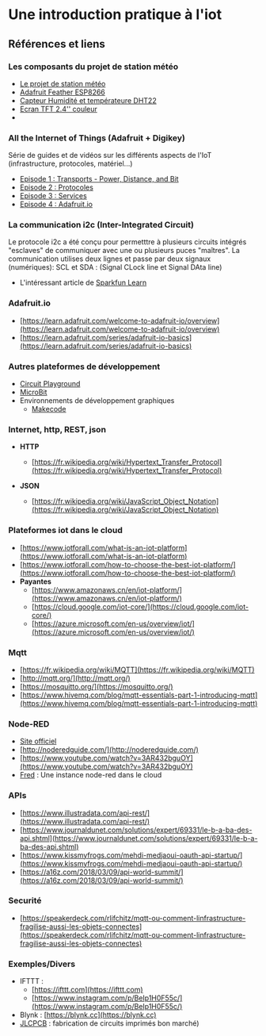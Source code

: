# Une introduction pratique à l'iot


## **Références et liens**

### Les composants du projet de station météo

* [Le projet de station météo](https://learn.adafruit.com/wifi-weather-station-with-tft-display/overview)
* [Adafruit Feather ESP8266](https://learn.adafruit.com/adafruit-feather-huzzah-esp8266/overview)
* [Capteur Humidité et températeure DHT22](https://learn.adafruit.com/dht/overview)
* [Ecran TFT 2.4'' couleur](https://learn.adafruit.com/adafruit-2-4-tft-touch-screen-featherwing/)
* 


### All the Internet of Things (Adafruit + Digikey)
Série de guides et de vidéos sur les différents aspects de l'IoT (infrastructure, protocoles, matériel...)

* [Episode 1 : Transports - Power, Distance, and Bit](https://learn.adafruit.com/alltheiot-transports)
* [Episode 2 : Protocoles](https://learn.adafruit.com/alltheiot-protocols)
* [Episode 3 : Services](https://www.youtube.com/watch?v=29iR-AzbNSA)
* [Episode 4 : Adafruit.io](https://www.youtube.com/watch?v=yRqazWCtSgI)

### La communication i2c (Inter-Integrated Circuit)

Le protocole i2c a été conçu pour permetttre à plusieurs circuits intégrés "esclaves" de communiquer avec une ou plusieurs puces "maîtres".
La communication utilises deux lignes et passe par deux signaux (numériques): SCL et SDA : (Signal CLock line et Signal DAta line)

* L'intéressant article de [Sparkfun Learn](https://learn.sparkfun.com/tutorials/i2c/all)

### **Adafruit.io**

*   [https://learn.adafruit.com/welcome-to-adafruit-io/overview](https://learn.adafruit.com/welcome-to-adafruit-io/overview)
*   [https://learn.adafruit.com/series/adafruit-io-basics](https://learn.adafruit.com/series/adafruit-io-basics) 

### Autres plateformes de développement 

* [Circuit Playground](https://www.adafruit.com/product/3333)
* [MicroBit](https://www.microbit.org/)
* Environnements de développement graphiques
  * [Makecode](https://www.microsoft.com/en-us/makecode?rtc=1)


### **Internet, http, REST, json**

- **HTTP**
  *   [https://fr.wikipedia.org/wiki/Hypertext_Transfer_Protocol](https://fr.wikipedia.org/wiki/Hypertext_Transfer_Protocol)

- **JSON**
  *   [https://fr.wikipedia.org/wiki/JavaScript_Object_Notation](https://fr.wikipedia.org/wiki/JavaScript_Object_Notation) 

### **Plateformes iot dans le cloud**

*   [https://www.iotforall.com/what-is-an-iot-platform](https://www.iotforall.com/what-is-an-iot-platform) 
*   [https://www.iotforall.com/how-to-choose-the-best-iot-platform/](https://www.iotforall.com/how-to-choose-the-best-iot-platform/)
*   **Payantes**
    *   [https://www.amazonaws.cn/en/iot-platform/](https://www.amazonaws.cn/en/iot-platform/)
    *   [https://cloud.google.com/iot-core/](https://cloud.google.com/iot-core/) 
    *   [https://azure.microsoft.com/en-us/overview/iot/](https://azure.microsoft.com/en-us/overview/iot/) 

    		
### **Mqtt**
*   [https://fr.wikipedia.org/wiki/MQTT](https://fr.wikipedia.org/wiki/MQTT) 
*   [http://mqtt.org/](http://mqtt.org/)
*   [https://mosquitto.org/](https://mosquitto.org/)
*   [https://www.hivemq.com/blog/mqtt-essentials-part-1-introducing-mqtt](https://www.hivemq.com/blog/mqtt-essentials-part-1-introducing-mqtt) 

### **Node-RED**
*   [Site officiel](https://nodered.org/) 
*   [http://noderedguide.com/](http://noderedguide.com/) 
*   [https://www.youtube.com/watch?v=3AR432bguOY](https://www.youtube.com/watch?v=3AR432bguOY)
*   [Fred](https://fred.sensetecnic.com/) : Une instance node-red dans le cloud

### **APIs**
*   [https://www.illustradata.com/api-rest/](https://www.illustradata.com/api-rest/)
*   [https://www.journaldunet.com/solutions/expert/69331/le-b-a-ba-des-api.shtml](https://www.journaldunet.com/solutions/expert/69331/le-b-a-ba-des-api.shtml)
*   [https://www.kissmyfrogs.com/mehdi-medjaoui-oauth-api-startup/](https://www.kissmyfrogs.com/mehdi-medjaoui-oauth-api-startup/) 
*   [https://a16z.com/2018/03/09/api-world-summit/](https://a16z.com/2018/03/09/api-world-summit/) 

### **Securité**
*   [https://speakerdeck.com/rlifchitz/mqtt-ou-comment-linfrastructure-fragilise-aussi-les-objets-connectes](https://speakerdeck.com/rlifchitz/mqtt-ou-comment-linfrastructure-fragilise-aussi-les-objets-connectes) 

### **Exemples/Divers**
*   IFTTT :
    *   [https://ifttt.com](https://ifttt.com) 
    *   [https://www.instagram.com/p/BeIp1H0F55c/](https://www.instagram.com/p/BeIp1H0F55c/) 
*   Blynk : [https://blynk.cc](https://blynk.cc) 
*   [JLCPCB](https://jlcpcb.com/) : fabrication de circuits imprimés bon marché)
